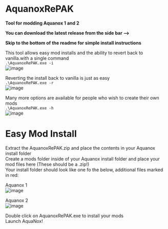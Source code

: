 # AquanoxRePAK
 
**Tool for modding Aquanox 1 and 2**<br>

**You can download the latest release from the side bar -->**<br>

**Skip to the bottom of the readme for simple install instructions**<br>

This tool allows easy mod installs and the ability to revert back to vanilla.with a single command<br>
```.\AquanoxRePAK.exe -i```<br>
![image](https://user-images.githubusercontent.com/11240849/194455120-8d9a33ce-a039-479a-9877-c57738380b5f.png)<br>

Reverting the install back to vanilla is just as easy<br>
```.\AquanoxRePAK.exe -r```<br>
![image](https://user-images.githubusercontent.com/11240849/194455418-cbc06f0a-9fd7-44e2-a201-918a0d501718.png)<br>

Many more options are available for people who wish to create their own mods<br>
```.\AquanoxRePAK.exe -h```<br>
![image](https://user-images.githubusercontent.com/11240849/194456155-c83e4564-9666-4205-920c-0b17217d246a.png)<br>

# Easy Mod Install

Extract the AquanoxRePAK.zip and place the contents in your Aquanox install folder<br>
Create a mods folder inside of your Aquanox install folder and place your mod files here (These should be a .zip!)<br>
Your install folder should look like one fo the below, additional files marked in red:<br>

Aquanox 1<br>
![image](https://user-images.githubusercontent.com/11240849/194456843-56497f11-143b-4a0f-b6c1-b0cdb6250905.png)<br>

Aquanox 2<br>
![image](https://user-images.githubusercontent.com/11240849/194456940-0c53c8b0-9646-4ff9-9378-0ecf32cac2b9.png)<br>

Double click on AquanoxRePAK.exe to install your mods<br>
Launch AquaNox!


